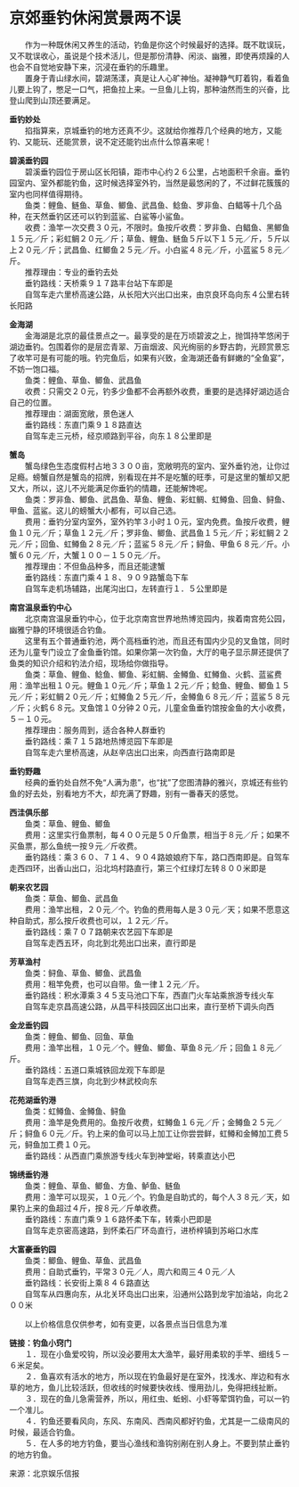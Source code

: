 # 京郊垂钓休闲赏景两不误  
  
&emsp;&emsp;作为一种既休闲又养生的活动，钓鱼是你这个时候最好的选择。既不耽误玩，又不耽误收心，虽说是个技术活儿，但是那份清静、闲淡、幽雅，即使再烦躁的人也会不自觉地安静下来，沉浸在垂钓的乐趣里。  
&emsp;&emsp;置身于青山绿水间，碧湖荡漾，真是让人心旷神怡。凝神静气盯着钩，看着鱼儿要上钩了，憋足一口气，把鱼拉上来。一旦鱼儿上钩，那种油然而生的兴奋，比登山爬到山顶还要满足。  
  
**垂钓妙处**  
&emsp;&emsp;掐指算来，京城垂钓的地方还真不少。这就给你推荐几个经典的地方，又能钓、又能玩、还能赏景，说不定还能钓出点什么惊喜来呢！  
  
**碧溪垂钓园**  
&emsp;&emsp;碧溪垂钓园位于房山区长阳镇，距市中心约２６公里，占地面积千余亩。垂钓园室内、室外都能钓鱼，这时候选择室外钓，当然是最悠闲的了，不过鲜花簇簇的室内也同样值得期待。  
&emsp;&emsp;鱼类：鲤鱼、鲢鱼、草鱼、鲫鱼、武昌鱼、鲶鱼、罗非鱼、白鲳等十几个品种，在天然垂钓区还可以钓到蓝鲨、白鲨等小鲨鱼。  
&emsp;&emsp;收费：渔竿一次交费３０元，不限时。鱼按斤收费：罗非鱼、白鲳鱼、黑鲫鱼１５元／斤；彩虹鲷２０元／斤；草鱼、鲤鱼、鲢鱼５斤以下１５元／斤，５斤以上２０元／斤；武昌鱼、红鲫鱼２５元／斤。小白鲨４８元／斤，小蓝鲨５８元／斤。  
&emsp;&emsp;推荐理由：专业的垂钓去处  
&emsp;&emsp;垂钓路线：天桥乘９１７路丰台站下车即是  
&emsp;&emsp;自驾车走六里桥高速公路，从长阳大兴出口出来，由京良环岛向东４公里右转长阳路  
  
**金海湖**  
&emsp;&emsp;金海湖是北京的最佳景点之一。最享受的是在万顷碧波之上，抛饵持竿悠闲于湖边垂钓。包围着你的是层峦青翠、万亩烟波、风光绚丽的乡野古韵，光顾赏景忘了收竿可是有可能的哦。钓完鱼后，如果有兴致，金海湖还备有鲜嫩的“全鱼宴”，不妨一饱口福。  
&emsp;&emsp;鱼类：鲤鱼、草鱼、鲫鱼、武昌鱼  
&emsp;&emsp;收费：只需交２０元，钓多少鱼都不会再额外收费，重要的是选择好湖边适合自己的位置。  
&emsp;&emsp;推荐理由：湖面宽敞，景色迷人  
&emsp;&emsp;垂钓路线：东直门乘９１８路直达  
&emsp;&emsp;自驾车走三元桥，经京顺路到平谷，向东１８公里即是  
  
**蟹岛**  
&emsp;&emsp;蟹岛绿色生态度假村占地３３００亩，宽敞明亮的室内、室外垂钓池，让你过足瘾。螃蟹自然是蟹岛的招牌，别看现在并不是吃蟹的旺季，可是这里的蟹却又肥又大，所以，这儿不光能满足你垂钓的情趣，还能解馋呢。  
&emsp;&emsp;鱼类：罗非鱼、鲫鱼、武昌鱼、草鱼、鲤鱼、彩虹鲷、虹鳟鱼、回鱼、鲟鱼、甲鱼、蓝鲨。这儿的螃蟹大小都有，可以自己选。  
&emsp;&emsp;费用：垂钓分室内室外，室外钓竿３小时１０元，室内免费。鱼按斤收费，鲤鱼１０元／斤；草鱼１２元／斤；罗非鱼、鲫鱼、武昌鱼１５元／斤；彩虹鲷２２元／斤；回鱼、虹鳟鱼２８元／斤；蓝鲨５８元／斤；鲟鱼、甲鱼６８元／斤。小蟹６０元／斤，大蟹１００－１５０元／斤。  
&emsp;&emsp;推荐理由：不但鱼品种多，而且还能逮蟹  
&emsp;&emsp;垂钓路线：东直门乘４１８、９０９路蟹岛下车  
&emsp;&emsp;自驾车走机场辅路，出尾沟出口，左转直行１．５公里即是  
  
**南宫温泉垂钓中心**  
&emsp;&emsp;北京南宫温泉垂钓中心，位于北京南宫世界地热博览园内，挨着南宫苑公园，幽雅宁静的环境很适合钓鱼。  
&emsp;&emsp;这里有五个普通垂钓池，两个高档垂钓池，而且还有国内少见的叉鱼馆，同时还为儿童专门设立了金鱼垂钓馆。如果你第一次钓鱼，大厅的电子显示屏还提供了鱼类的知识介绍和钓法介绍，现场给你做指导。  
&emsp;&emsp;鱼类：草鱼、鲤鱼、鲶鱼、鲫鱼、彩虹鲷、金鳟鱼、虹鳟鱼、火鹤、蓝鲨费用：渔竿出租１０元。鲤鱼１０元／斤；草鱼１２元／斤；鲶鱼、鲤鱼、鲫鱼１５元／斤；彩虹鲷２０元／斤；虹鳟鱼２５元／斤，金鳟鱼６８元／斤；蓝鲨５８元／斤；火鹤６８元。叉鱼馆１０分钟２０元，儿童金鱼垂钓馆按金鱼的大小收费，５－１０元。  
&emsp;&emsp;推荐理由：服务周到，适合各种人群垂钓  
&emsp;&emsp;垂钓路线：乘７１５路地热博览园下车即是  
&emsp;&emsp;自驾车走六里桥高速，从赵辛店出口出来，向西直行路南即是  
  
**垂钓野趣**  
&emsp;&emsp;经典的垂钓处自然不免“人满为患”，也“扰”了您图清静的雅兴，京城还有些钓鱼的好去处，别看地方不大，却充满了野趣，别有一番春天的感觉。  
  
**西洼俱乐部**  
&emsp;&emsp;鱼类：草鱼、鲤鱼、鲫鱼  
&emsp;&emsp;费用：这里实行鱼票制，每４００元是５０斤鱼票，相当于８元／斤；如果不买鱼票，那么鱼统一按９元／斤收费。  
&emsp;&emsp;垂钓路线：乘３６０、７１４、９０４路娘娘府下车，路口西南即是。自驾车走西四环，出香山出口，沿北坞村路直行，第三个红绿灯左转８００米即是  
  
**朝来农艺园**  
&emsp;&emsp;鱼类：草鱼、鲫鱼、武昌鱼  
&emsp;&emsp;费用：渔竿出租，２０元／个。钓鱼的费用每人是３０元／天；如果不愿意这种自助式，那么按斤收费也可以，１２元／斤。  
&emsp;&emsp;垂钓路线：乘７０７路朝来农艺园下车即是  
&emsp;&emsp;自驾车走西五环，向北到北苑出口出来，直行即是  
  
**芳草渔村**  
&emsp;&emsp;鱼类：鲟鱼、草鱼、鲫鱼、武昌鱼  
&emsp;&emsp;费用：租竿免费，也可以自带。鱼一律１２元／斤。  
&emsp;&emsp;垂钓路线：积水潭乘３４５支马池口下车，西直门火车站乘旅游专线火车  
&emsp;&emsp;自驾车走京昌高速公路，从昌平科技园区出口出来，直行至桥下调头向西  
  
**金龙垂钓园**  
&emsp;&emsp;鱼类：鲤鱼、鲫鱼、回鱼、草鱼  
&emsp;&emsp;费用：渔竿出租，１０元／个。鲤鱼、鲫鱼、草鱼８元／斤；回鱼１８元／斤。  
&emsp;&emsp;垂钓路线：五道口乘城铁回龙观下车即是  
&emsp;&emsp;自驾车走西三旗，向北到少林武校向东  
  
**花苑湖垂钓港**  
&emsp;&emsp;鱼类：虹鳟鱼、金鳟鱼、鲟鱼  
&emsp;&emsp;费用：渔竿是免费用的。鱼按斤收费，虹鳟鱼１６元／斤；金鳟鱼２５元／斤；鲟鱼６０元／斤。钓上来的鱼可以马上加工让你尝尝鲜，虹鳟和金鳟加工费５元，鲟鱼加工费１０元。  
&emsp;&emsp;垂钓路线：从西直门乘旅游专线火车到神堂峪，转乘直达小巴  
  
**锦绣垂钓港**  
&emsp;&emsp;鱼类：鲤鱼、草鱼、鲫鱼、方鱼、鲈鱼、鲢鱼  
&emsp;&emsp;费用：渔竿可以现买，１０元／个。钓鱼是自助式的，每个人３８元／天，如果钓上来的鱼超过４斤，按８元／斤单收费。  
&emsp;&emsp;垂钓路线：东直门乘９１６路怀柔下车，转乘小巴即是  
&emsp;&emsp;自驾车走京密高速路，到怀柔石厂环岛直行，进桥梓镇到苏峪口水库  
  
**大富豪垂钓园**  
&emsp;&emsp;鱼类：鲫鱼、鲤鱼、草鱼、武昌鱼  
&emsp;&emsp;费用：自助式垂钓，平常３０元／人，周六和周三４０元／人  
&emsp;&emsp;垂钓路线：长安街上乘８４６路直达  
&emsp;&emsp;自驾车从四惠向东，从北关环岛出口出来，沿通州公路到龙宇加油站，向北２００米  
  
&emsp;&emsp;以上价格信息仅供参考，如有变更，以各景点当日信息为准  
  
**链接：钓鱼小窍门**  
&emsp;&emsp;１．现在小鱼爱咬钩，所以没必要用太大渔竿，最好用柔软的手竿、细线５－６米足矣。  
&emsp;&emsp;２．鱼喜欢有活水的地方，所以现在钓鱼最好是在室外，找浅水、岸边和有水草的地方，鱼儿比较活跃，但收线的时候要快收线、慢用劲儿，免得把线扯断。  
&emsp;&emsp;３．现在的鱼儿急需营养，所以，用红虫、蚯蚓、小虾等荤饵钓鱼，可以一钓一个准儿。  
&emsp;&emsp;４．钓鱼还要看风向，东风、东南风、西南风都好钓鱼，尤其是一二级南风的时候，最适合钓鱼。  
&emsp;&emsp;５．在人多的地方钓鱼，要当心渔线和渔钩别剐在别人身上。不要到禁止垂钓的地方钓鱼。  
  
来源：北京娱乐信报